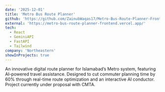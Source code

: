 ```yaml
---
date: '2025-12-01'
title: 'Metro Bus Route Planner'
github: 'https://github.com/ZainubWaqas17/Metro-Bus-Route-Planner-Frontend'
external: 'https://metro-bus-route-planner-frontend.vercel.app/'
tech:
  - React
  - GeminiAPI
  - FastAPI
  - Tailwind
company: 'Northeastern'
showInProjects: true
---
```


An innovative digital route planner for Islamabad’s Metro system, featuring AI-powered travel assistance. Designed to cut commuter planning time by 60% through real-time route optimization and an interactive AI conductor. Project currently under proposal with CMTA.
